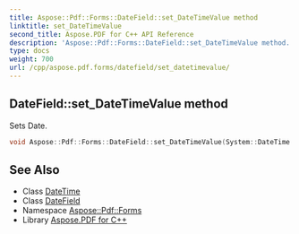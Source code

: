 ```yaml
---
title: Aspose::Pdf::Forms::DateField::set_DateTimeValue method
linktitle: set_DateTimeValue
second_title: Aspose.PDF for C++ API Reference
description: 'Aspose::Pdf::Forms::DateField::set_DateTimeValue method. Sets Date in C++.'
type: docs
weight: 700
url: /cpp/aspose.pdf.forms/datefield/set_datetimevalue/
---
```

## DateField::set_DateTimeValue method


Sets Date.

```cpp
void Aspose::Pdf::Forms::DateField::set_DateTimeValue(System::DateTime value)
```

## See Also

* Class [DateTime](../../../system/datetime/)
* Class [DateField](../)
* Namespace [Aspose::Pdf::Forms](../../)
* Library [Aspose.PDF for C++](../../../)
